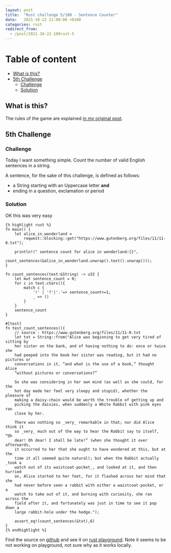 ```yaml
---
layout: post
title:  "Rust challenge 5/100 - Sentence Counter"
date:   2021-10-22 21:00:00 +0100
categories: rust
redirect_from:
  - /post/2021-10-22-100rust-5
---
```



#  Table of content
<!-- MarkdownTOC autolink="true" -->

- [What is this?](#what-is-this)
- [5th Challenge](#5th-challenge)
	- [Challenge](#challenge)
	- [Solution](#solution)

<!-- /MarkdownTOC -->

## What is this?

The rules of the game are explained [in my original post](https://maebli.github.io/rust/2021/10/18/100rust.html).

## 5th Challenge
### Challenge

Today I want something simple. Count the number of valid English sentences in a string. 

A sentence, for the sake of this challenge, is defined as follows: 

* a String starting with an Uppercase letter **and**
* ending in a question, exclamation or period


### Solution

OK this was very easy



	{% highlight rust %}
	fn main() {
	    let alice_in_wonderland =
	        reqwest::blocking::get("https://www.gutenberg.org/files/11/11-0.txt");

	    println!(" sentence count for alice in wonderland:{}",
	             count_sentences(&alice_in_wonderland.unwrap().text().unwrap()));
	}

	fn count_sentences(text:&String) -> u32 {
	    let mut sentence_count = 0;
	    for c in text.chars(){
	        match c {
	            '!' | '?'|'.'=> sentence_count+=1,
	            _ => ()
	        }
	    }
	    sentence_count
	}

	#[test]
	fn test_count_sentences(){
	    // source : https://www.gutenberg.org/files/11/11-0.txt
	    let txt = String::from("Alice was beginning to get very tired of sitting by
	    her sister on the bank, and of having nothing to do: once or twice she
	    had peeped into the book her sister was reading, but it had no pictures or
	    conversations in it, “and what is the use of a book,” thought Alice
	    “without pictures or conversations?”

	    So she was considering in her own mind (as well as she could, for the
	    hot day made her feel very sleepy and stupid), whether the pleasure of
	    making a daisy-chain would be worth the trouble of getting up and
	    picking the daisies, when suddenly a White Rabbit with pink eyes ran
	    close by her.

	    There was nothing so _very_ remarkable in that; nor did Alice think it
	    so _very_ much out of the way to hear the Rabbit say to itself, “Oh
	    dear! Oh dear! I shall be late!” (when she thought it over afterwards,
	    it occurred to her that she ought to have wondered at this, but at the
	    time it all seemed quite natural); but when the Rabbit actually _took a
	    watch out of its waistcoat-pocket_, and looked at it, and then hurried
	    on, Alice started to her feet, for it flashed across her mind that she
	    had never before seen a rabbit with either a waistcoat-pocket, or a
	    watch to take out of it, and burning with curiosity, she ran across the
	    field after it, and fortunately was just in time to see it pop down a
	    large rabbit-hole under the hedge.");

	    assert_eq!(count_sentences(&txt),6)
	}
	{% endhighlight %}

Find the source on [github](https://github.com/maebli/100rustsnippets/tree/master/sentence-counter) and see it on [rust playground](https://play.rust-lang.org/?version=stable&edition=2018&gist=ae3457d32ba375e90d5c2b09983d81d9). Note it seems to be not working on playground, not sure why as it works locally. 

